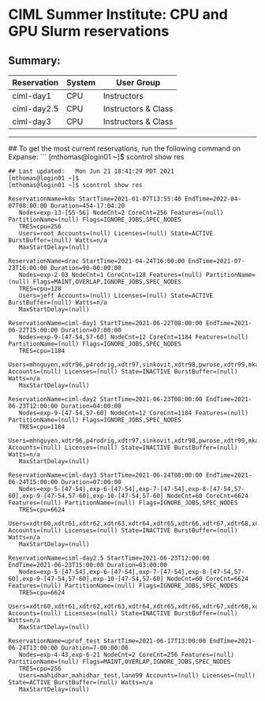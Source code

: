 # CIML Summer Institute:  CPU and GPU Slurm reservations

## Summary:

| **Reservation** |  System | **User Group** |
| ----------- | ---------- | ----------| 
| ciml-day1 | CPU | Instructors |
| ciml-day2.5 | CPU | Instructors & Class |
| ciml-day3 | CPU | Instructors & Class |

<hr>
## To get the most current reservations, run the following command on Expanse:
```
[mthomas@login01 ~]$ scontrol show res

```
## Last updated:   Mon Jun 21 18:41:29 PDT 2021
[mthomas@login01 ~]$ 
[mthomas@login01 ~]$ scontrol show res

ReservationName=k8s StartTime=2021-01-07T13:55:40 EndTime=2022-04-07T08:00:00 Duration=454-17:04:20
   Nodes=exp-13-[55-56] NodeCnt=2 CoreCnt=256 Features=(null) PartitionName=(null) Flags=IGNORE_JOBS,SPEC_NODES
   TRES=cpu=256
   Users=root Accounts=(null) Licenses=(null) State=ACTIVE BurstBuffer=(null) Watts=n/a
   MaxStartDelay=(null)

ReservationName=drac StartTime=2021-04-24T16:00:00 EndTime=2021-07-23T16:00:00 Duration=90-00:00:00
   Nodes=exp-2-03 NodeCnt=1 CoreCnt=128 Features=(null) PartitionName=(null) Flags=MAINT,OVERLAP,IGNORE_JOBS,SPEC_NODES
   TRES=cpu=128
   Users=jeff Accounts=(null) Licenses=(null) State=ACTIVE BurstBuffer=(null) Watts=n/a
   MaxStartDelay=(null)

ReservationName=ciml-day1 StartTime=2021-06-22T08:00:00 EndTime=2021-06-22T15:00:00 Duration=07:00:00
   Nodes=exp-9-[47-54,57-60] NodeCnt=12 CoreCnt=1184 Features=(null) PartitionName=(null) Flags=IGNORE_JOBS,SPEC_NODES
   TRES=cpu=1184
   Users=mhnguyen,xdtr96,p4rodrig,xdtr97,sinkovit,xdtr98,pwrose,xdtr99,mkandes,xdtr100,manu1729,xdtr101,agoetz,xdtr102,jsale,xdtr103,mthomas,xdtr108 Accounts=(null) Licenses=(null) State=INACTIVE BurstBuffer=(null) Watts=n/a
   MaxStartDelay=(null)

ReservationName=ciml-day2 StartTime=2021-06-23T08:00:00 EndTime=2021-06-23T12:00:00 Duration=04:00:00
   Nodes=exp-9-[47-54,57-60] NodeCnt=12 CoreCnt=1184 Features=(null) PartitionName=(null) Flags=IGNORE_JOBS,SPEC_NODES
   TRES=cpu=1184
   Users=mhnguyen,xdtr96,p4rodrig,xdtr97,sinkovit,xdtr98,pwrose,xdtr99,mkandes,xdtr100,manu1729,xdtr101,agoetz,xdtr102,jsale,xdtr103,mthomas,xdtr108 Accounts=(null) Licenses=(null) State=INACTIVE BurstBuffer=(null) Watts=n/a
   MaxStartDelay=(null)

ReservationName=ciml-day3 StartTime=2021-06-24T08:00:00 EndTime=2021-06-24T15:00:00 Duration=07:00:00
   Nodes=exp-5-[47-54],exp-6-[47-54],exp-7-[47-54],exp-8-[47-54,57-60],exp-9-[47-54,57-60],exp-10-[47-54,57-60] NodeCnt=60 CoreCnt=6624 Features=(null) PartitionName=(null) Flags=IGNORE_JOBS,SPEC_NODES
   TRES=cpu=6624
   Users=xdtr60,xdtr61,xdtr62,xdtr63,xdtr64,xdtr65,xdtr66,xdtr67,xdtr68,xdtr69,xdtr70,xdtr71,xdtr72,xdtr73,xdtr74,xdtr75,xdtr76,xdtr77,xdtr78,xdtr79,xdtr80,xdtr81,xdtr82,xdtr83,xdtr84,xdtr85,xdtr86,xdtr87,xdtr88,xdtr89,xdtr90,xdtr91,xdtr92,xdtr93,xdtr94,xdtr95,mhnguyen,xdtr96,p4rodrig,xdtr97,sinkovit,xdtr98,pwrose,xdtr99,mkandes,xdtr100,manu1729,xdtr101,agoetz,xdtr102,jsale,xdtr103,xdtr104,xdtr105,xdtr106,xdtr107,mthomas,xdtr108,xdtr108,xdtr140,xdtr141,xdtr142,xdtr143,xdtr144 Accounts=(null) Licenses=(null) State=INACTIVE BurstBuffer=(null) Watts=n/a
   MaxStartDelay=(null)

ReservationName=ciml-day2.5 StartTime=2021-06-23T12:00:00 EndTime=2021-06-23T15:00:00 Duration=03:00:00
   Nodes=exp-5-[47-54],exp-6-[47-54],exp-7-[47-54],exp-8-[47-54,57-60],exp-9-[47-54,57-60],exp-10-[47-54,57-60] NodeCnt=60 CoreCnt=6624 Features=(null) PartitionName=(null) Flags=IGNORE_JOBS,SPEC_NODES
   TRES=cpu=6624
   Users=xdtr60,xdtr61,xdtr62,xdtr63,xdtr64,xdtr65,xdtr66,xdtr67,xdtr68,xdtr69,xdtr70,xdtr71,xdtr72,xdtr73,xdtr74,xdtr75,xdtr76,xdtr77,xdtr78,xdtr79,xdtr80,xdtr81,xdtr82,xdtr83,xdtr84,xdtr85,xdtr86,xdtr87,xdtr88,xdtr89,xdtr90,xdtr91,xdtr92,xdtr93,xdtr94,xdtr95,mhnguyen,xdtr96,p4rodrig,xdtr97,sinkovit,xdtr98,pwrose,xdtr99,mkandes,xdtr100,manu1729,xdtr101,agoetz,xdtr102,jsale,xdtr103,xdtr104,xdtr105,xdtr106,xdtr107,mthomas,xdtr108,xdtr108,xdtr140,xdtr141,xdtr142,xdtr143,xdtr144 Accounts=(null) Licenses=(null) State=INACTIVE BurstBuffer=(null) Watts=n/a
   MaxStartDelay=(null)

ReservationName=uprof_test StartTime=2021-06-17T13:00:00 EndTime=2021-06-24T13:00:00 Duration=7-00:00:00
   Nodes=exp-4-43,exp-6-21 NodeCnt=2 CoreCnt=256 Features=(null) PartitionName=(null) Flags=MAINT,OVERLAP,IGNORE_JOBS,SPEC_NODES
   TRES=cpu=256
   Users=mahidhar,mahidhar_test,lane99 Accounts=(null) Licenses=(null) State=ACTIVE BurstBuffer=(null) Watts=n/a
   MaxStartDelay=(null)

